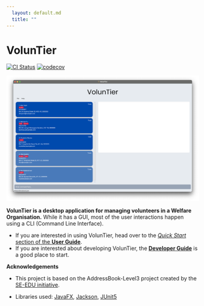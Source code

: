 ```yaml
---
  layout: default.md
  title: ""
---
```


# VolunTier

[![CI Status](https://github.com/se-edu/addressbook-level3/workflows/Java%20CI/badge.svg)](https://github.com/AY2425S1-CS2103T-F08-1a/tp/actions)
[![codecov](https://codecov.io/gh/se-edu/addressbook-level3/branch/master/graph/badge.svg)](https://app.codecov.io/gh/nus-cs2103-AY2425S1/tp/pull/146?dropdown=coverage&src=pr&el=h1&utm_medium=referral&utm_source=github&utm_content=comment&utm_campaign=pr+comments&utm_term=nus-cs2103-AY2425S1)

![Ui](images/Ui.png)

**VolunTier is a desktop application for managing volunteers in a Welfare Organisation.** While it has a GUI, most of the user interactions happen using a CLI (Command Line Interface).

* If you are interested in using VolunTier, head over to the [_Quick Start_ section of the **User Guide**](UserGuide.html#quick-start).
* If you are interested about developing VolunTier, the [**Developer Guide**](DeveloperGuide.html) is a good place to start.


**Acknowledgements**

* This project is based on the AddressBook-Level3 project created by the [SE-EDU initiative](https://se-education.org).

* Libraries used: [JavaFX](https://openjfx.io/), [Jackson](https://github.com/FasterXML/jackson), [JUnit5](https://github.com/junit-team/junit5)
